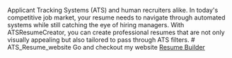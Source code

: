 Applicant Tracking Systems (ATS) and human recruiters alike. In today's competitive job market, your resume needs to navigate through automated systems while still catching the eye of hiring managers. With ATSResumeCreator, you can create professional resumes that are not only visually appealing but also tailored to pass through ATS filters. # ATS_Resume_website
Go and checkout my website <a href= "https://yesiamkriti.github.io/ATS_Resume_website/ATS%20Resume%20Builder/#"> Resume Builder </a>
